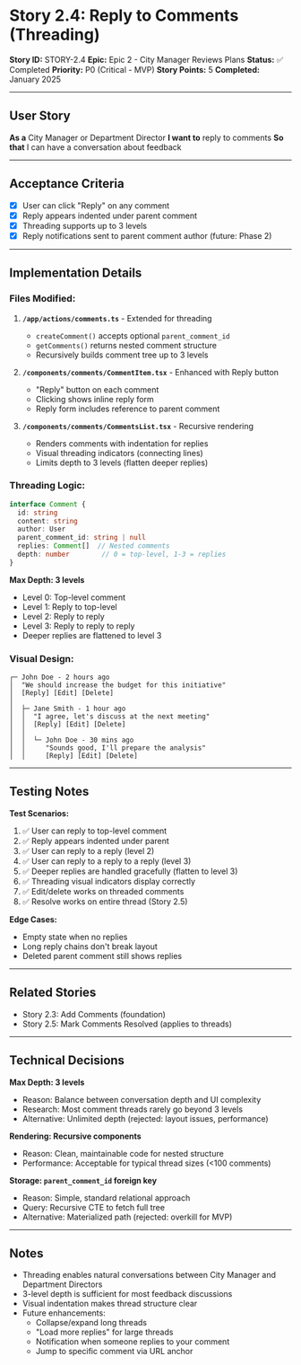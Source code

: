 # Story 2.4: Reply to Comments (Threading)

**Story ID:** STORY-2.4
**Epic:** Epic 2 - City Manager Reviews Plans
**Status:** ✅ Completed
**Priority:** P0 (Critical - MVP)
**Story Points:** 5
**Completed:** January 2025

---

## User Story

**As a** City Manager or Department Director
**I want to** reply to comments
**So that** I can have a conversation about feedback

---

## Acceptance Criteria

- [x] User can click "Reply" on any comment
- [x] Reply appears indented under parent comment
- [x] Threading supports up to 3 levels
- [x] Reply notifications sent to parent comment author (future: Phase 2)

---

## Implementation Details

### Files Modified:

1. **`/app/actions/comments.ts`** - Extended for threading
   - `createComment()` accepts optional `parent_comment_id`
   - `getComments()` returns nested comment structure
   - Recursively builds comment tree up to 3 levels

2. **`/components/comments/CommentItem.tsx`** - Enhanced with Reply button
   - "Reply" button on each comment
   - Clicking shows inline reply form
   - Reply form includes reference to parent comment

3. **`/components/comments/CommentsList.tsx`** - Recursive rendering
   - Renders comments with indentation for replies
   - Visual threading indicators (connecting lines)
   - Limits depth to 3 levels (flatten deeper replies)

### Threading Logic:

```typescript
interface Comment {
  id: string
  content: string
  author: User
  parent_comment_id: string | null
  replies: Comment[]  // Nested comments
  depth: number        // 0 = top-level, 1-3 = replies
}
```

**Max Depth: 3 levels**
- Level 0: Top-level comment
- Level 1: Reply to top-level
- Level 2: Reply to reply
- Level 3: Reply to reply to reply
- Deeper replies are flattened to level 3

### Visual Design:

```
┌─ John Doe - 2 hours ago
│  "We should increase the budget for this initiative"
│  [Reply] [Edit] [Delete]
│
│  ├─ Jane Smith - 1 hour ago
│  │  "I agree, let's discuss at the next meeting"
│  │  [Reply] [Edit] [Delete]
│  │
│  │  └─ John Doe - 30 mins ago
│  │     "Sounds good, I'll prepare the analysis"
│  │     [Reply] [Edit] [Delete]
```

---

## Testing Notes

**Test Scenarios:**
1. ✅ User can reply to top-level comment
2. ✅ Reply appears indented under parent
3. ✅ User can reply to a reply (level 2)
4. ✅ User can reply to a reply to a reply (level 3)
5. ✅ Deeper replies are handled gracefully (flatten to level 3)
6. ✅ Threading visual indicators display correctly
7. ✅ Edit/delete works on threaded comments
8. ✅ Resolve works on entire thread (Story 2.5)

**Edge Cases:**
- Empty state when no replies
- Long reply chains don't break layout
- Deleted parent comment still shows replies

---

## Related Stories

- Story 2.3: Add Comments (foundation)
- Story 2.5: Mark Comments Resolved (applies to threads)

---

## Technical Decisions

**Max Depth: 3 levels**
- Reason: Balance between conversation depth and UI complexity
- Research: Most comment threads rarely go beyond 3 levels
- Alternative: Unlimited depth (rejected: layout issues, performance)

**Rendering: Recursive components**
- Reason: Clean, maintainable code for nested structure
- Performance: Acceptable for typical thread sizes (<100 comments)

**Storage: `parent_comment_id` foreign key**
- Reason: Simple, standard relational approach
- Query: Recursive CTE to fetch full tree
- Alternative: Materialized path (rejected: overkill for MVP)

---

## Notes

- Threading enables natural conversations between City Manager and Department Directors
- 3-level depth is sufficient for most feedback discussions
- Visual indentation makes thread structure clear
- Future enhancements:
  - Collapse/expand long threads
  - "Load more replies" for large threads
  - Notification when someone replies to your comment
  - Jump to specific comment via URL anchor
